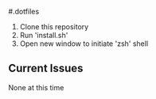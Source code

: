 #.dotfiles

1. Clone this repository
2. Run 'install.sh'
3. Open new window to initiate 'zsh' shell

## Current Issues 
None at this time
